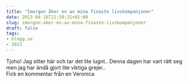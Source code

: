 ```yaml
---
title: "Imorgon åker en av mina finaste livskompanjoner"
date: 2013-04-16T21:59:21+01:00
slug: imorgon-aker-en-av-mina-finaste-livskompanjoner
draft: false
tags:
- blogg.se
- 2013
---
```

Tjoho! Jag sitter här och tar det lite lugnt.. Denna dagen har vart rätt seg men jag har ändå gjort lite viktiga grejer..  
Fick en kommentar från en Veronica